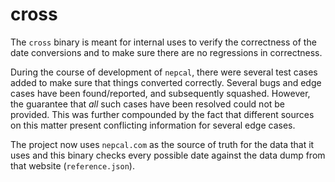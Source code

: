 # cross

The `cross` binary is meant for internal uses to verify the correctness of the date conversions and to make sure there
are no regressions in correctness. 

During the course of development of `nepcal`, there were several test cases added to make sure that things converted correctly.
Several bugs and edge cases have been found/reported, and subsequently squashed. However, the guarantee that *all* such cases
have been resolved could not be provided. This was further compounded by the fact that different sources on this matter present conflicting information
for several edge cases. 

The project now uses `nepcal.com` as the source of truth for the data that it uses and this binary checks every possible date
against the data dump from that website (`reference.json`).
